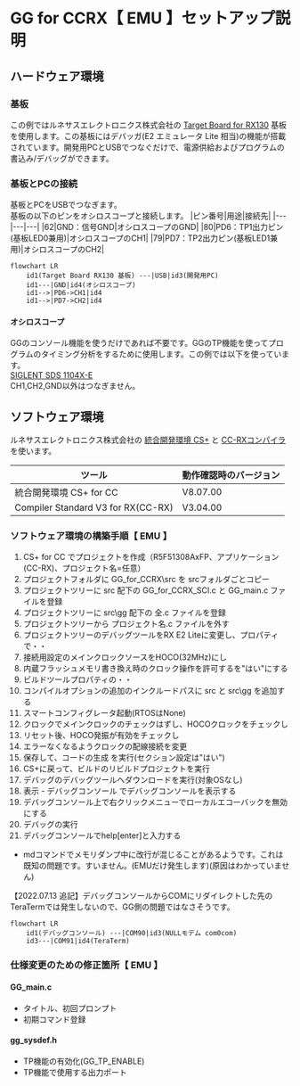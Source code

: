 # GG for CCRX【 EMU 】セットアップ説明

## ハードウェア環境

### 基板

この例ではルネサスエレクトロニクス株式会社の [Target Board for RX130](https://www.renesas.com/jp/ja/products/microcontrollers-microprocessors/rx-32-bit-performance-efficiency-mcus/rtk5rx1300c00000br-target-board-rx130) 基板を使用します。この基板にはデバッガ(E2 エミュレータ Lite 相当)の機能が搭載されています。開発用PCとUSBでつなぐだけで、電源供給およびプログラムの書込み/デバッグができます。

### 基板とPCの接続

基板とPCをUSBでつなぎます。  
基板の以下のピンをオシロスコープと接続します。
|ピン番号|用途|接続先|
|---|---|---|
|62|GND：信号GND|オシロスコープのGND|
|80|PD6：TP1出力ピン(基板LED0兼用)|オシロスコープのCH1|
|79|PD7：TP2出力ピン(基板LED1兼用)|オシロスコープのCH2|

```mermaid
flowchart LR
    id1(Target Board RX130 基板) ---|USB|id3(開発用PC)
    id1---|GND|id4(オシロスコープ)
    id1-->|PD6->CH1|id4
    id1-->|PD7->CH2|id4
```

#### オシロスコープ

GGのコンソール機能を使うだけであれば不要です。GGのTP機能を使ってプログラムのタイミング分析をするために使用します。この例では以下を使っています。  
[SIGLENT SDS 1104X-E](https://siglent.jp/sl/sds1000x-e-series/)  
CH1,CH2,GND以外はつなぎません。

## ソフトウェア環境

ルネサスエレクトロニクス株式会社の [統合開発環境 CS+](https://www.renesas.com/jp/ja/software-tool/cs) と [CC-RXコンパイラ](https://www.renesas.com/jp/ja/software-tool/cc-compiler-package-rx-family) を使います。  

|ツール|動作確認時のバージョン|
|---|---|
|統合開発環境 CS+ for CC|V8.07.00|
|Compiler Standard V3 for RX(CC-RX)|V3.04.00|

### ソフトウェア環境の構築手順【 EMU 】

1. CS+ for CC でプロジェクトを作成（R5F51308AxFP、アプリケーション(CC-RX)、プロジェクト名=任意）
2. プロジェクトフォルダに GG_for_CCRX\src を srcフォルダごとコピー
3. プロジェクトツリーに src 配下の GG_for_CCRX_SCI.c と GG_main.c ファイルを登録
4. プロジェクトツリーに src\gg 配下の 全.c ファイルを登録
5. プロジェクトツリーから プロジェクト名.c ファイルを外す
6. プロジェクトツリーのデバッグツールをRX E2 Liteに変更し、プロパティで・・
7. 接続用設定のメインクロックソースをHOCO(32MHz)にし
8. 内蔵フラッシュメモリ書き換え時のクロック操作を許可するを"はい"にする
9. ビルドツールプロパティの・・
10. コンパイルオプションの追加のインクルードパスに src と src\gg を追加する
11. スマートコンフィグレータ起動(RTOSはNone)
12. クロックでメインクロックのチェックはずし、HOCOクロックをチェックし
13. リセット後、HOCO発振が有効をチェックし
14. エラーなくなるようクロックの配線接続を変更
15. 保存して、コードの生成 を実行(セクション設定は"はい")
16. CS+に戻って、ビルドのリビルドプロジェクトを実行
17. デバッグのデバッグツールへダウンロードを実行(対象OSなし)
18. 表示 - デバッグコンソール でデバッグコンソールを表示する
19. デバッグコンソール上で右クリックメニューでローカルエコーバックを無効にする
20. デバッグの実行
21. デバッグコンソールでhelp[enter]と入力する

* mdコマンドでメモリダンプ中に改行が混じることがあるようです。これは既知の問題です。すいません。(EMUだけ発生します)(原因はわかっていません)

【2022.07.13 追記】デバッグコンソールからCOMにリダイレクトした先のTeraTermでは発生しないので、GG側の問題ではなさそうです。

```mermaid
flowchart LR
    id1(デバッグコンソール) ---|COM90|id3(NULLモデム com0com)
    id3---|COM91|id4(TeraTerm)
```

### 仕様変更のための修正箇所【 EMU 】

#### GG_main.c

* タイトル、初回プロンプト
* 初期コマンド登録

#### gg_sysdef.h

* TP機能の有効化(GG_TP_ENABLE)
* TP機能で使用する出力ポート
